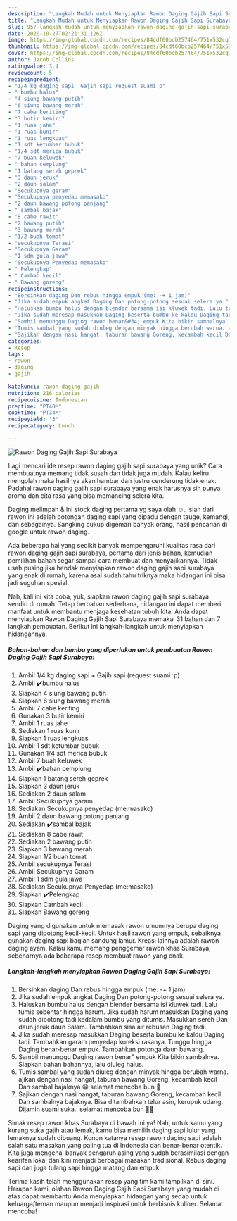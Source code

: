 ```yaml
---
description: "Langkah Mudah untuk Menyiapkan Rawon Daging Gajih Sapi Surabaya yang Bikin Ngiler"
title: "Langkah Mudah untuk Menyiapkan Rawon Daging Gajih Sapi Surabaya yang Bikin Ngiler"
slug: 957-langkah-mudah-untuk-menyiapkan-rawon-daging-gajih-sapi-surabaya-yang-bikin-ngiler
date: 2020-10-27T02:21:31.126Z
image: https://img-global.cpcdn.com/recipes/84cdf60bcb257464/751x532cq70/rawon-daging-gajih-sapi-surabaya-foto-resep-utama.jpg
thumbnail: https://img-global.cpcdn.com/recipes/84cdf60bcb257464/751x532cq70/rawon-daging-gajih-sapi-surabaya-foto-resep-utama.jpg
cover: https://img-global.cpcdn.com/recipes/84cdf60bcb257464/751x532cq70/rawon-daging-gajih-sapi-surabaya-foto-resep-utama.jpg
author: Jacob Collins
ratingvalue: 3.4
reviewcount: 5
recipeingredient:
- "1/4 kg daging sapi  Gajih sapi request suami p"
- " bumbu halus"
- "4 siung bawang putih"
- "6 siung bawang merah"
- "7 cabe keriting"
- "3 butir kemiri"
- "1 ruas jahe"
- "1 ruas kunir"
- "1 ruas lengkuas"
- "1 sdt ketumbar bubuk"
- "1/4 sdt merica bubuk"
- "7 buah keluwek"
- " bahan cemplung"
- "1 batang sereh geprek"
- "3 daun jeruk"
- "2 daun salam"
- "Secukupnya garam"
- "Secukupnya penyedap memasako"
- "2 daun bawang potong panjang"
- " sambal bajak"
- "8 cabe rawit"
- "2 bawang putih"
- "3 bawang merah"
- "1/2 buah tomat"
- "secukupnya Terasi"
- "Secukupnya Garam"
- "1 sdm gula jawa"
- "Secukupnya Penyedap memasako"
- " Pelengkap"
- " Cambah kecil"
- " Bawang goreng"
recipeinstructions:
- "Bersihkan daging Dan rebus hingga empuk (me: -+ 1 jam)"
- "Jika sudah empuk angkat Daging Dan potong-potong sesuai selera ya."
- "Haluskan bumbu halus dengan blender bersama isi kluwek tadi. Lalu tumis sebentar hingga harum. Jika sudah harum masukkan Daging yang sudah dipotong tadi kedalam bumbu yang ditumis. Masukkan sereh Dan daun jeruk daun Salam. Tambahkan sisa air rebusan Daging tadi."
- "Jika sudah meresap masukkan Daging beserta bumbu ke kaldu Daging tadi. Tambahkan garam penyedap koreksi rasanya. Tunggu hingga Daging benar-benar empuk. Tambahkan potonga daun bawang."
- "Sambil menunggu Daging rawon benar&#34; empuk Kita bikin sambalnya. Siapkan bahan bahannya, lalu diuleg halus."
- "Tumis sambal yang sudah diuleg dengan minyak hingga berubah warna. ajikan dengan nasi hangat, taburan bawang Goreng, kecambah kecil Dan sambal bajaknya 😁 selamat mencoba bun 🤗"
- "Sajikan dengan nasi hangat, taburan bawang Goreng, kecambah kecil Dan sambalnya bajaknya. Bisa ditambahkan telur asin, kerupuk udang. Dijamin suami suka.. selamat mencoba bun 🤗🤗"
categories:
- Resep
tags:
- rawon
- daging
- gajih

katakunci: rawon daging gajih 
nutrition: 216 calories
recipecuisine: Indonesian
preptime: "PT40M"
cooktime: "PT34M"
recipeyield: "3"
recipecategory: Lunch

---
```



![Rawon Daging Gajih Sapi Surabaya](https://img-global.cpcdn.com/recipes/84cdf60bcb257464/751x532cq70/rawon-daging-gajih-sapi-surabaya-foto-resep-utama.jpg)

Lagi mencari ide resep rawon daging gajih sapi surabaya yang unik? Cara membuatnya memang tidak susah dan tidak juga mudah. Kalau keliru mengolah maka hasilnya akan hambar dan justru cenderung tidak enak. Padahal rawon daging gajih sapi surabaya yang enak harusnya sih punya aroma dan cita rasa yang bisa memancing selera kita.

Daging melimpah &amp; ini stock daging pertama yg saya olah ☺. Isian dari rawon ini adalah potongan daging sapi yang dipadu dengan tauge, kemangi, dan sebagainya. Sangking cukup digemari banyak orang, hasil pencarian di google untuk rawon daging.

Ada beberapa hal yang sedikit banyak mempengaruhi kualitas rasa dari rawon daging gajih sapi surabaya, pertama dari jenis bahan, kemudian pemilihan bahan segar sampai cara membuat dan menyajikannya. Tidak usah pusing jika hendak menyiapkan rawon daging gajih sapi surabaya yang enak di rumah, karena asal sudah tahu triknya maka hidangan ini bisa jadi suguhan spesial.


Nah, kali ini kita coba, yuk, siapkan rawon daging gajih sapi surabaya sendiri di rumah. Tetap berbahan sederhana, hidangan ini dapat memberi manfaat untuk membantu menjaga kesehatan tubuh kita. Anda dapat menyiapkan Rawon Daging Gajih Sapi Surabaya memakai 31 bahan dan 7 langkah pembuatan. Berikut ini langkah-langkah untuk menyiapkan hidangannya.

<!--inarticleads1-->

##### Bahan-bahan dan bumbu yang diperlukan untuk pembuatan Rawon Daging Gajih Sapi Surabaya:

1. Ambil 1/4 kg daging sapi + Gajih sapi (request suami :p)
1. Ambil  ✔️bumbu halus
1. Siapkan 4 siung bawang putih
1. Siapkan 6 siung bawang merah
1. Ambil 7 cabe keriting
1. Gunakan 3 butir kemiri
1. Ambil 1 ruas jahe
1. Sediakan 1 ruas kunir
1. Siapkan 1 ruas lengkuas
1. Ambil 1 sdt ketumbar bubuk
1. Gunakan 1/4 sdt merica bubuk
1. Ambil 7 buah keluwek
1. Ambil  ✔️bahan cemplung
1. Siapkan 1 batang sereh geprek
1. Siapkan 3 daun jeruk
1. Sediakan 2 daun salam
1. Ambil Secukupnya garam
1. Sediakan Secukupnya penyedap (me:masako)
1. Ambil 2 daun bawang potong panjang
1. Sediakan  ✔️sambal bajak
1. Sediakan 8 cabe rawit
1. Sediakan 2 bawang putih
1. Siapkan 3 bawang merah
1. Siapkan 1/2 buah tomat
1. Ambil secukupnya Terasi
1. Ambil Secukupnya Garam
1. Ambil 1 sdm gula jawa
1. Sediakan Secukupnya Penyedap (me:masako)
1. Siapkan  ✔️Pelengkap
1. Siapkan  Cambah kecil
1. Siapkan  Bawang goreng


Daging yang digunakan untuk memasak rawon umumnya berupa daging sapi yang dipotong kecil-kecil. Untuk hasil rawon yang empuk, sebaiknya gunakan daging sapi bagian sandung lamur. Kreasi lainnya adalah rawon daging ayam. Kalau kamu memang penggemar rawon khas Surabaya, sebenarnya ada beberapa resep membuat rawon yang enak. 

<!--inarticleads2-->

##### Langkah-langkah menyiapkan Rawon Daging Gajih Sapi Surabaya:

1. Bersihkan daging Dan rebus hingga empuk (me: -+ 1 jam)
1. Jika sudah empuk angkat Daging Dan potong-potong sesuai selera ya.
1. Haluskan bumbu halus dengan blender bersama isi kluwek tadi. Lalu tumis sebentar hingga harum. Jika sudah harum masukkan Daging yang sudah dipotong tadi kedalam bumbu yang ditumis. Masukkan sereh Dan daun jeruk daun Salam. Tambahkan sisa air rebusan Daging tadi.
1. Jika sudah meresap masukkan Daging beserta bumbu ke kaldu Daging tadi. Tambahkan garam penyedap koreksi rasanya. Tunggu hingga Daging benar-benar empuk. Tambahkan potonga daun bawang.
1. Sambil menunggu Daging rawon benar&#34; empuk Kita bikin sambalnya. Siapkan bahan bahannya, lalu diuleg halus.
1. Tumis sambal yang sudah diuleg dengan minyak hingga berubah warna. ajikan dengan nasi hangat, taburan bawang Goreng, kecambah kecil Dan sambal bajaknya 😁 selamat mencoba bun 🤗
1. Sajikan dengan nasi hangat, taburan bawang Goreng, kecambah kecil Dan sambalnya bajaknya. Bisa ditambahkan telur asin, kerupuk udang. Dijamin suami suka.. selamat mencoba bun 🤗🤗


Simak resep rawon khas Surabaya di bawah ini ya! Nah, untuk kamu yang kurang suka gajih atau lemak, kamu bisa memilih daging sapi lulur yang lemaknya sudah dibuang. Konon katanya resep rawon daging sapi adalah salah satu masakan yang paling tua di Indonesia dan benar-benar otentik. Kita juga mengenal banyak pengaruh asing yang sudah berasimilasi dengan kearifan lokal dan kini menjadi berbagai masakan tradisional. Rebus daging sapi dan juga tulang sapi hingga matang dan empuk. 

Terima kasih telah menggunakan resep yang tim kami tampilkan di sini. Harapan kami, olahan Rawon Daging Gajih Sapi Surabaya yang mudah di atas dapat membantu Anda menyiapkan hidangan yang sedap untuk keluarga/teman maupun menjadi inspirasi untuk berbisnis kuliner. Selamat mencoba!
